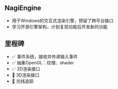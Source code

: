 ## NagiEngine
- 用于Windows的交互式渲染引擎，预留了跨平台接口
- 学习开源引擎架构，计划复现功能后开发新的功能
## 里程碑
- :white_check_mark:  事件系统，接收并传递输入事件  
- :white_check_mark:  抽象OpenGL：纹理、shader  
- :white_check_mark:  2D渲染接口  
- :white_square_button:  3D渲染接口  
- :white_square_button:  光线追踪  
